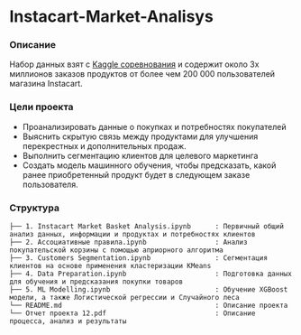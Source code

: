 # Instacart-Market-Analisys

### Описание

Набор данных взят с [Kaggle cоревнования](https://www.kaggle.com/competitions/instacart-market-basket-analysis/data) и содержит около 3х миллионов заказов продуктов от более чем 200 000 пользователей магазина Instacart. 


### Цели проекта

- Проанализировать данные о покупках и потребностях покупателей
- Выяснить скрытую связь между продуктами для улучшения перекрестных и дополнительных продаж.
- Выполнить сегментацию клиентов для целевого маркетинга
- Создать модель машинного обучения, чтобы предсказать, какой ранее приобретенный продукт будет в следующем заказе пользователя.


### Структура

```
├── 1. Instacart Market Basket Analysis.ipynb      : Первичный общий анализ данных, информации и продуктах и потребностях клиентов
├── 2. Ассоциативные правила.ipynb                 : Анализ покупательской корзины с помощью априорного алгоритма
├── 3. Customers Segmentation.ipynb                : Сегментация клиентов на основе применения кластеризации KMeans
├── 4. Data Preparation.ipynb                      : Подготовка данных для обучения и предсказания покупки товаров
├── 5. ML Modelling.ipynb                          : Обучение XGBoost модели, а также Логистической регрессии и Случайного леса
└── README.md                                      : Описание проекта
└── Отчет проекта 12.pdf                           : Описание процесса, анализ и результаты
```

